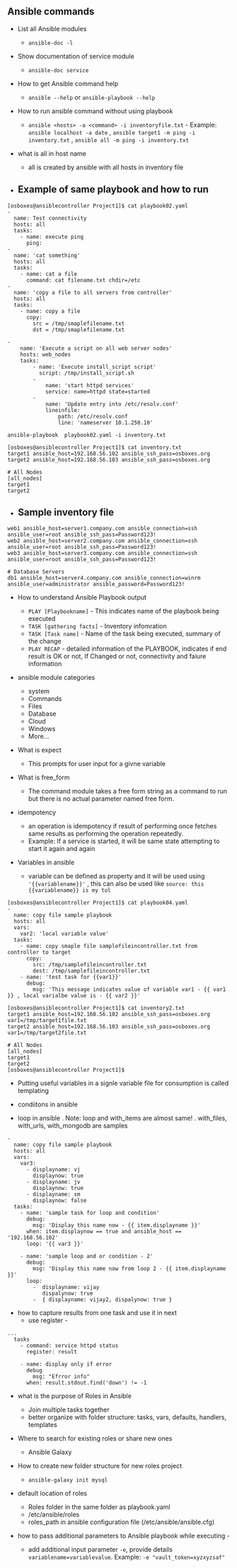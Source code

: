 Ansible commands
---------------

* List all Ansible modules
    -   `ansible-doc -l`

* Show documentation of service module
    -   `ansible-doc service`

* How to get Ansible command help 
    -   `ansible --help` or `ansible-playbook --help`

* How to run ansible command without using playbook
    -   `ansible <hosts> -a <command> -i inventoryfile.txt` - Example:  `ansible localhost -a date` , `ansible target1 -m ping -i inventory.txt` , `ansible all -m ping -i inventory.txt`

* what is all in host name
    -   all is created by ansible with all hosts in inventory file 

* Example of same playbook and how to run
    -   
```
[osboxes@ansiblecontroller Project1]$ cat playbook02.yaml
-
  name: Test connectivity
  hosts: all
  tasks:
    - name: execute ping 
      ping:
-
  name: 'cat something'
  hosts: all
  tasks:
    - name: cat a file 
      command: cat filename.txt chdir=/etc
-
  name: 'copy a file to all servers from controller'
  hosts: all
  tasks:
    - name: copy a file
      copy: 
        src = /tmp/smaplefilename.txt
        dst = /tmp/smaplefilename.txt

-
    name: 'Execute a script on all web server nodes'
    hosts: web_nodes
    tasks: 
        - name: 'Execute install_script script'
          script: /tmp/install_script.sh
        -
            name: 'start httpd services'
            service: name=httpd state=started          
        -
            name: 'Update entry into /etc/resolv.conf'
            lineinfile:
                path: /etc/resolv.conf
                line: 'nameserver 10.1.250.10'
```
```
ansible-playbook  playbook02.yaml -i inventory.txt
```
```
[osboxes@ansiblecontroller Project1]$ cat inventory.txt
target1 ansible_host=192.168.56.102 ansible_ssh_pass=osboxes.org
target2 ansible_host=192.168.56.103 ansible_ssh_pass=osboxes.org

# All Nodes
[all_nodes]
target1
target2
```
* Sample inventory file
    -   
```
web1 ansible_host=server1.company.com ansible_connection=ssh ansible_user=root ansible_ssh_pass=Password123!
web2 ansible_host=server2.company.com ansible_connection=ssh ansible_user=root ansible_ssh_pass=Password123!
web3 ansible_host=server3.company.com ansible_connection=ssh ansible_user=root ansible_ssh_pass=Password123!

# Database Servers
db1 ansible_host=server4.company.com ansible_connection=winrm ansible_user=administrator ansible_password=Password123!
```


* How to understand Ansible Playbook output
    -   `PLAY [Playbookname]` - This indicates name of the playbook being executed
    -   `TASK [gathering facts]` - Inventory infomration
    -   `TASK [Task name]` - Name of the task being executed, summary of the change 
    -   `PLAY RECAP`    -   detailed information of the PLAYBOOK, indicates if end result is OK or not, If Changed or not, connectivity and faiure information 


* ansible module categories 
    -   system
    -   Commands
    -   Files
    -   Database
    -   Cloud
    -   Windows
    -   More...

* What is expect
    -   This prompts for user input for a givne variable 

* What is free_form 
    -   The command module takes a free form string as a command to run but there is no actual parameter named free form.

* idempotency
    -   an operation is idempotency if result of performing once fetches same results as performing the operation repeatedly.
    -   Example: If a service is started, it will be same state attempting to start it again and again


* Variables in ansible 
    -   variable can be defined as property and it will be used using `'{{variablename}}'` , this can also be used like `source: this {{variablename}} is my tol`
```
[osboxes@ansiblecontroller Project1]$ cat playbook04.yaml
-
  name: copy file sample playbook
  hosts: all
  vars:
    var2: 'local variable value'
  tasks:
    - name: copy smaple file samplefileincontroller.txt from controller to target
      copy:
        src: /tmp/samplefileincontroller.txt
        dest: /tmp/samplefileincontroller.txt
    - name: 'test task for {{var1}}'
      debug:
        msg: 'This message indicates value of variable var1 - {{ var1 }} , local varialbe value is - {{ var2 }}'

[osboxes@ansiblecontroller Project1]$ cat inventory2.txt
target1 ansible_host=192.168.56.102 ansible_ssh_pass=osboxes.org var1=/tmp/target1file.txt
target2 ansible_host=192.168.56.103 ansible_ssh_pass=osboxes.org var1=/tmp/target2file.txt

# All Nodes
[all_nodes]
target1
target2
[osboxes@ansiblecontroller Project1]$

```

* Putting useful variables in a signle variable file for consumption is called templating 

* condiitons in ansible 


* loop in ansible . Note: loop and with_items are almost same! . with_files, with_urls, with_mongodb are samples 
```
-
  name: copy file sample playbook
  hosts: all
  vars:
    var3:
      - displayname: vj
        displaynow: true
      - displayname: jv
        displaynow: true
      - displayname: sm
        displaynow: false
  tasks:
    - name: 'sample task for loop and condition'
      debug:
        msg: 'Display this name now - {{ item.displayname }}'
      when: item.displaynow == true and ansible_host == '192.168.56.102'
      loop: '{{ var3 }}'

    - name: 'sample loop and or condition - 2'
      debug:
        msg: 'Display this name now from loop 2 - {{ item.displayname }}'
      loop:
        -  displayname: vijay
           dispalynow: true
        -  { displayname: vijay2, dispalynow: true }
```

* how to capture results from one task and use it in next 
    -    use register - 
```
...
  tasks
    - command: service httpd status 
      register: result

    - name: display only if error
      debug
        msg: "Efrror info"
      when: result.stdout.find('down') != -1
```

* what is the purpose of Roles in Ansible 
    -   Join multiple tasks together 
    -   better organize with folder structure: tasks, vars, defaults, handlers, templates 

* Where to search for existing roles or share new ones
    -   Ansible Galaxy 

* How to create new folder structure for new roles project 
    -   `ansible-galaxy init mysql`

* default location of roles
    -   Roles folder in the same folder as playbook.yaml
    -   /etc/ansible/roles 
    -   roles_path in ansible configuration file (/etc/ansible/ansible.cfg) 

* how to pass additional parameters to Ansible playbook while executing - 
    -   add additional input parameter `-e`, provide details `variablename=variablevalue`. Example: `-e "vault_token=xyzxyzsaf"`

